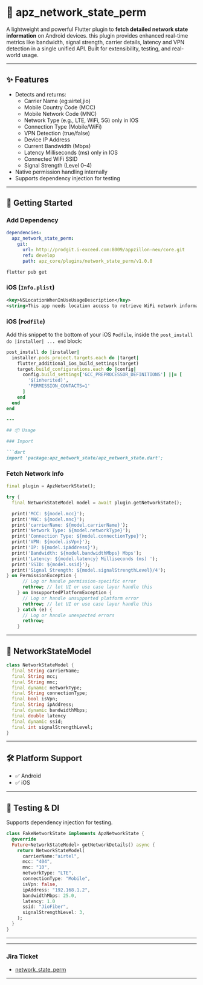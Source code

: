 # 📡 apz_network_state_perm

A lightweight and powerful Flutter plugin to **fetch detailed network state information** on Android devices. this plugin provides enhanced real-time metrics like bandwidth, signal strength, carrier details, latency and VPN detection in a single unified API. Built for extensibility, testing, and real-world usage.

---

## ✨ Features

- Detects and returns:
  - Carrier Name (eg:airtel,jio)
  - Mobile Country Code (MCC)
  - Mobile Network Code (MNC)
  - Network Type (e.g., LTE, WiFi, 5G) only in IOS
  - Connection Type (Mobile/WiFi)
  - VPN Detection (true/false)
  - Device IP Address
  - Current Bandwidth (Mbps)
  - Latency Milliseconds (ms) only in IOS
  - Connected WiFi SSID
  - Signal Strength (Level 0–4)
- Native permission handling internally
- Supports dependency injection for testing

---

## 🚀 Getting Started

### Add Dependency

```yaml
dependencies:
  apz_network_state_perm:
    git:
      url: http://prodgit.i-exceed.com:8009/appzillon-neu/core.git
      ref: develop
      path: apz_core/plugins/network_state_perm/v1.0.0
```

```bash
flutter pub get
```
### iOS (`Info.plist`)

```xml
<key>NSLocationWhenInUseUsageDescription</key>
<string>This app needs location access to retrieve WiFi network information.</string>
```

### iOS (`Podfile`)

Add this snippet to the bottom of your iOS `Podfile`, inside the `post_install do |installer| ... end` block:

```ruby
post_install do |installer|
  installer.pods_project.targets.each do |target|
    flutter_additional_ios_build_settings(target)
    target.build_configurations.each do |config|
      config.build_settings['GCC_PREPROCESSOR_DEFINITIONS'] ||= [
        '$(inherited)',
        'PERMISSION_CONTACTS=1'
      ]
    end
  end
end

---

## 📦 Usage

### Import

```dart
import 'package:apz_network_state/apz_network_state.dart';
```

### Fetch Network Info

```dart
final plugin = ApzNetworkState();

try {
  final NetworkStateModel model = await plugin.getNetworkState();

  print('MCC: ${model.mcc}');
  print('MNC: ${model.mnc}');
  print('carrierName: ${model.carrierName}');
  print('Network Type: ${model.networkType}');
  print('Connection Type: ${model.connectionType}');
  print('VPN: ${model.isVpn}');
  print('IP: ${model.ipAddress}');
  print('Bandwidth: ${model.bandwidthMbps} Mbps');
  print('Latency: ${model.latency} Milliseconds (ms) ');
  print('SSID: ${model.ssid}');
  print('Signal Strength: ${model.signalStrengthLevel}/4');
} on PermissionException {
      // Log or handle permission-specific error
      rethrow; // let UI or use case layer handle this
    } on UnsupportedPlatformException {
      // Log or handle unsupported platform error
      rethrow; // let UI or use case layer handle this
    } catch (e) {
      // Log or handle unexpected errors
      rethrow;
    }
```

---

## 📄 NetworkStateModel

```dart
class NetworkStateModel {
  final String carrierName;
  final String mcc;
  final String mnc;
  final dynamic networkType;
  final String connectionType;
  final bool isVpn;
  final String ipAddress;
  final dynamic bandwidthMbps;
  final double latency
  final dynamic ssid;
  final int signalStrengthLevel;
}
```

---

## 🛠 Platform Support

- ✅ Android
- ✅ iOS

---

## 🧪 Testing & DI

Supports dependency injection for testing.

```dart
class FakeNetworkState implements ApzNetworkState {
  @override
  Future<NetworkStateModel> getNetworkDetails() async {
    return NetworkStateModel(
      carrierName:"airtel",
      mcc: "404",
      mnc: "10",
      networkType: "LTE",
      connectionType: "Mobile",
      isVpn: false,
      ipAddress: "192.168.1.2",
      bandwidthMbps: 25.0,
      latency: 1.0
      ssid: "JioFiber",
      signalStrengthLevel: 3,
    );
  }
}
```
---
---

### Jira Ticket

- [network_state_perm](https://appzillon.atlassian.net/browse/AN-11)

---

